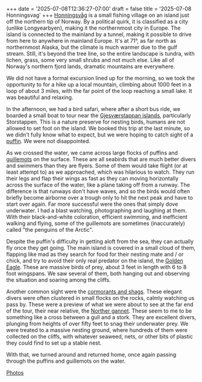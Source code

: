 +++
date = '2025-07-08T12:36:27-07:00'
draft = false
title = '2025-07-08 Honningsvag'
+++
[Honningsvåg](https://en.wikipedia.org/wiki/Honningsv%C3%A5g) is a small fishing
village on an island just off the northern tip of Norway. By a political quirk,
it is classified as a city (unlike Longyearbyen), making it the northernmost
city in Europe. The island is connected to the mainland by a tunnel, making it
possible to drive from here to anywhere in mainland Europe. It's at 71°, as far
north as northernmost Alaska, but the climate is much warmer due to the gulf
stream. Still, it's beyond the tree line, so the entire landscape is tundra,
with lichen, grass, some very small shrubs and not much else. Like all of
Norway's northern fjord lands, dramatic mountains are everywhere.

We did not have a formal excursion lined up for the morning, so we took the
opportunity to for a hike up a local mountain, climbing about 1000 feet in a
loop of about 3 miles, with the far point of the loop reaching a small lake. It
was beautiful and relaxing.

In the afternoon, we had a bird safari, where after a short bus ride, we boarded
a small boat to tour near the [Gjesværstappan
islands](https://en.wikipedia.org/wiki/Gjesv%C3%A6rstappan), particularly
Storstappen. This is a nature preserve for nesting birds, humans are not allowed
to set foot on the island. We booked this trip at the last minute, so we didn't
fully know what to expect, but we were hoping to catch sight of a
[puffin](https://en.wikipedia.org/wiki/Atlantic_puffin). We were not
disappointed.

As we crossed the water, we came across large flocks of puffins and
[guillemots](https://en.wikipedia.org/wiki/Guillemot) on the surface. These are
all seabirds that are much better divers and swimmers than they are flyers. Some
of them would take flight (or at least attempt to) as we approached, which was
hilarious to watch. They run their legs and flap their wings as fast as they can
moving horizontally across the surface of the water, like a plane taking off
from a runway. The difference is that runways don't have waves, and so the birds
would often briefly become airborne over a trough only to hit the next peak and
have to start over again. Far more successful were the ones that simply dove
underwater. I had a blast watching, photographing and laughing at them. With
their black-and-white coloration, efficient swimming, and inefficient walking
and flying, some of the guillemots are sometimes (inaccurately) called "the
penguins of the Arctic".

Despite the puffin's difficulty in getting aloft from the sea, they can actually
fly once they get going. The main island is covered in a small cloud of them,
flapping like mad as they search for food for their nesting mate and / or chick,
and try to avoid their only real predator on the island, the [Golden
Eagle](https://en.wikipedia.org/wiki/Golden_eagle). These are massive birds of
prey, about 3 feet in length with 6 to 8 foot wingspans. We saw several of them,
both hanging out and observing the situation and soaring among the cliffs.

Another common sight were the [cormorants and
shags](https://en.wikipedia.org/wiki/Cormorant). These elegant divers were often
clustered in small flocks on the rocks, calmly watching us pass by. These were a
preview of what we were about to see at the far end of the tour, their near
relative, the [Norther gannet](https://en.wikipedia.org/wiki/Northern_gannet).
These seem to me to be something like a cross between a gull and a stork. They
are excellent divers, plunging from heights of over fifty feet to snag their
underwater prey. We were treated to a massive nesting ground, where hundreds of
them were collected on the cliffs, with whatever seaweed, nets, or other bits of
plastic they could find to set up a stable nest.

With that, we turned around and returned home, once again passing through the
puffins and guillemots on the water.

[Photos](https://photos.app.goo.gl/DaybzsHLJesj8dZ86)
